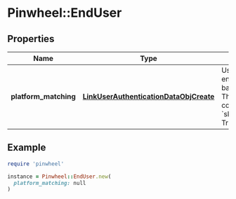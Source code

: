 # Pinwheel::EndUser

## Properties

| Name | Type | Description | Notes |
| ---- | ---- | ----------- | ----- |
| **platform_matching** | [**LinkUserAuthenticationDataObjCreate**](LinkUserAuthenticationDataObjCreate.md) | User PII data for enabling partner-based switches. This cannot be combined with &#x60;skip_intro_screen: True&#x60;. | [optional] |

## Example

```ruby
require 'pinwheel'

instance = Pinwheel::EndUser.new(
  platform_matching: null
)
```

